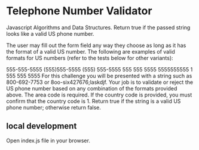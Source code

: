 # Telephone Number Validator
Javascript Algorithms and Data Structures.
Return true if the passed string looks like a valid US phone number.

The user may fill out the form field any way they choose as long as it has the format of a valid US number. 
The following are examples of valid formats for US numbers (refer to the tests below for other variants):

555-555-5555
(555)555-5555
(555) 555-5555
555 555 5555
5555555555
1 555 555 5555
For this challenge you will be presented with a string such as 800-692-7753 or 8oo-six427676;laskdjf. 
Your job is to validate or reject the US phone number based on any combination of the formats provided above. 
The area code is required. If the country code is provided, you must confirm that the country code is 1. 
Return true if the string is a valid US phone number; otherwise return false.

## local development
Open index.js file in your browser.
